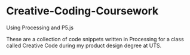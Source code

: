 # Creative-Coding-Coursework
Using Processing and P5.js 

These are a collection of code snippets written in Processing for a class called Creative Code during my product design degree at UTS.

